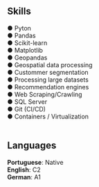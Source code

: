 <h2>Skills</h2>
<p>● Pyton<br>
● Pandas<br>
● Scikit-learn<br>
● Matplotlib<br>
● Geopandas<br>
● Geospatial data processing<br>
● Custommer segmentation<br>
● Processing large datasets<br>
● Recommendation engines<br>
● Web Scraping/Crawling<br>
● SQL Server<br>
● Git (CI/CD)<br>
● Containers / Virtualization<br>
<br></p>

<h2>Languages</h2>
<p><strong>Portuguese</strong>: Native <br>
<strong>English</strong>: C2 <br>
<strong>German</strong>: A1<br></p>
